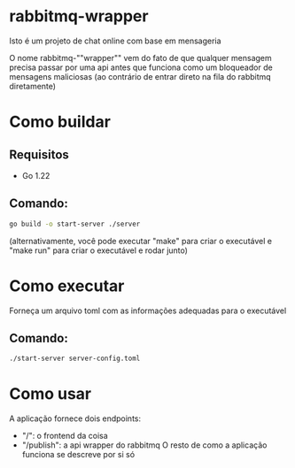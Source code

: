 # rabbitmq-wrapper
Isto é um projeto de chat online com base em mensageria

O nome rabbitmq-""wrapper"" vem do fato de que qualquer mensagem precisa
passar por uma api antes que funciona como um bloqueador de mensagens maliciosas
(ao contrário de entrar direto na fila do rabbitmq diretamente)

# Como buildar
## Requisitos
- Go 1.22
## Comando:
```sh
go build -o start-server ./server
```
(alternativamente, você pode executar "make" para criar o executável e "make run" para criar o executável e rodar junto)

# Como executar
Forneça um arquivo toml com as informações adequadas para o executável
## Comando:
```sh
./start-server server-config.toml
```

# Como usar
A aplicação fornece dois endpoints:
- "/": o frontend da coisa
- "/publish": a api wrapper do rabbitmq
O resto de como a aplicação funciona se descreve por si só
